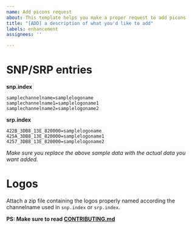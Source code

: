 ```yaml
---
name: Add picons request
about: This template helps you make a proper request to add picons
title: "[ADD] a description of what you'd like to add"
labels: enhancement
assignees: ''

---
```


# SNP/SRP entries

**snp.index**
```
samplechannelname=samplelogoname
samplechannelname1=samplelogoname1
samplechannelname2=samplelogoname2
```

**srp.index**
```
422B_3DB8_13E_820000=samplelogoname
425A_3DB8_13E_820000=samplelogoname1
4257_3DB8_13E_820000=samplelogoname2
```

_Make sure you replace the above sample data with the actual data you want added._

# Logos

Attach a zip file containing the logos properly named according the channelname used in `snp.index` or `srp.index`.

**PS: Make sure to read [CONTRIBUTING.md](https://github.com/picons/picons/blob/master/CONTRIBUTING.md)**

